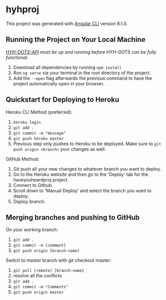 # hyhproj

This project was generated with [Angular CLI](https://github.com/angular/angular-cli) version 8.1.0.

## Running the Project on Your Local Machine
*[HYH-DOTS-API](https://github.com/shanjng/hyh-dots-API) must be up and running before HYH-DOTS can be fully functional.*

1. Download all dependencies by running `npm install`
2. Run `ng serve` via your terminal in the root directory of the project.
3. Add the `--open` flag afterwards the previous command to have the project automatically open in your browser.

## Quickstart for Deploying to Heroku

Heroku CLI Method (preferred): 
1. `heroku login`
2. `git add .`
3. `git commit -m "message"`
4. `git push heroku master`
5. Previous step only pushes to Heroku to be deployed. Make sure to `git push origin <branch>` your changes as well. 

GitHub Method:
1. Git push all your new changes to whatever branch you want to deploy.
2. Go to the Heroku website and then go to the 'Deploy' tab for the haveyouheardproj project. 
3. Connect to Github.
4. Scroll down to 'Manual Deploy' and select the branch you want to deploy. 
5. Deploy branch.


## Merging branches and pushing to GitHub

On your working branch:
1. `git add .`
2. `git commit -m [comment]`
3. `git push origin [branch-name]`

Switch to master branch with git checkout master:
1. `git pull [remote] [branch-name]`
2. resolve all the conflicts
3. `git add .`
4. `git commit -m "Comments"`
5. `git push origin master`
